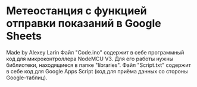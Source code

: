 # Метеостанция с функцией отправки показаний в Google Sheets
Made by Alexey Larin
Файл "Code.ino" содержит в себе программный код для микроконтроллера NodeMCU V3. Для его работы нужны библиотеки, находящиеся в папке "libraries".
Файл "Script.txt" содержит в себе код для Google Apps Script (код для приёма данных со стороны Google-таблиц).
